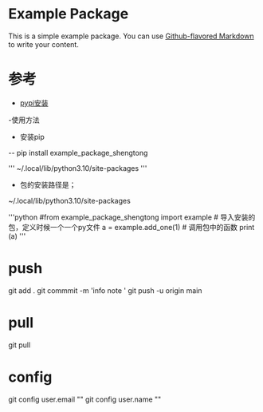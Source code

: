 # Example Package

This is a simple example package. You can use
[Github-flavored Markdown](https://guides.github.com/features/mastering-markdown/)
to write your content.

# 参考 

- [pypi安装](https://packaging.python.org/en/latest/tutorials/packaging-projects/#installing-your-newly-uploaded-package)


-使用方法

- 安装pip

--  pip install example_package_shengtong


'''
~/.local/lib/python3.10/site-packages
'''


- 包的安装路径是；

~/.local/lib/python3.10/site-packages


'''python
#from example_package_shengtong 
import example  # 导入安装的包，定义时候一个一个py文件
a = example.add_one(1) # 调用包中的函数
print (a)
'''



# push

git add .
git commmit -m 'info note '
git push -u origin main

# pull

git pull

# config

git config user.email  ""
git config user.name ""
